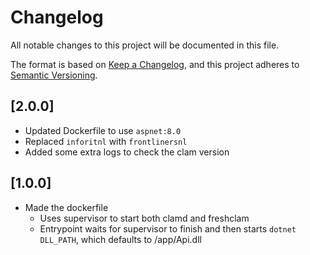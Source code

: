 # Changelog

All notable changes to this project will be documented in this file.

The format is based on [Keep a Changelog](https://keepachangelog.com/en/1.0.0/),
and this project adheres to [Semantic Versioning](https://semver.org/spec/v2.0.0.html).

## [2.0.0]

- Updated Dockerfile to use `aspnet:8.0`
- Replaced `inforitnl` with `frontlinersnl`
- Added some extra logs to check the clam version

## [1.0.0]

- Made the dockerfile
  - Uses supervisor to start both clamd and freshclam
  - Entrypoint waits for supervisor to finish and then starts `dotnet DLL_PATH`, which defaults to /app/Api.dll
  